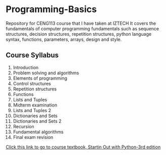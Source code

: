 # Programming-Basics
Repository for CENG113 course that I have taken at IZTECH
It covers the fundamentals of computer programming fundamentals
such as sequence structures, decision structures, repetition structures,
python language syntax, functions, parameters, arrays, design and style.

## Course Syllabus
1. Introduction
2. Problem solving and algorithms
3. Elements of programming
4. Control structures
5. Repetition structures
6. Functions
7. Lists and Tuples
8. Midterm examination
9. Lists and Tuples 2
10. Dictionaries and Sets
11. Dictionaries and Sets 2
12. Recursion
13. Fundamental algorithms
14. Final exam revision

[Click this link to go to course textbook, Startin Out with Python-3rd edition](Textbook/Starting_Out_with_Python-3rd_edition.pdf)

